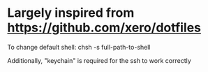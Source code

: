 # Largely inspired from https://github.com/xero/dotfiles
To change default shell: chsh -s full-path-to-shell

Additionally, "keychain" is required for the ssh to work correctly 
